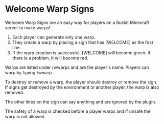 Welcome Warp Signs
==================
Welcome Warp Signs are an easy way for players on a Bukkit Minecraft server to make warps!

1. Each player can generate only one warp.
2. They create a warp by placing a sign that has [WELCOME] as the first line.
3. If the warp creation is successful, [WELCOME] will become green. If there is a problem, it will become red.

Warps are listed under /wwarps and are the player's name. Players can warp by typing /wwarp <name of warp>.

To destroy or remove a warp, the player should destroy or remove the sign. If signs get destroyed by the environment or another player, the warp is also removed.

The other lines on the sign can say anything and are ignored by the plugin.

The safety of a warp is checked before a player warps and if unsafe the warp is not allowed.
